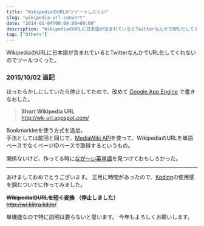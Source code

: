 ```yaml
---
title: "WikipediaのURLがツイートしにくい"
slug: "wikipedia-url-convert"
date: "2014-01-04T00:00:00+09:00"
description: "WikipediaのURLに日本語が含まれているとTwitterなんかでURL化してくれないのでツールつくった。"
tag: ["Others"]
---
```


WikipediaのURLに日本語が含まれているとTwitterなんかでURL化してくれないのでツールつくった。

<!--more-->

### 2015/10/02 追記

ほったらかしにしていたら停止してたので、改めて [Google App Engine](https://cloud.google.com/appengine/?hl=ja) で書きなおした。  

> **Short Wikipedia URL**  
> http://wk-url.appspot.com/  

Bookmarkletを使う方式を追加。  
手法としては前回と同じで、[MediaWiki API](https://www.mediawiki.org/wiki/API:Main_page/ja)を使って、WikipediaのURLを単語ベースでなくページIDベースで取得するというもの。  

関係ないけど、作ってる時に[なが～い英単語](http://en.wikipedia.org/?curid=43019166)を見つけておもしろかった。

-----

あけましておめでとうございます。
正月に時間があったので、<a href="http://koding.com/" target="_blank" rel="nofollow">Koding</a>の使用感を掴むついでに作ってみました。

~~**WikipediaのURLを短く変換**~~ __（停止しました）__  
~~http://wi.kijtra.kd.io/~~

単機能なので特に説明は要らないと思います。
今年もよろしくお願いします。
